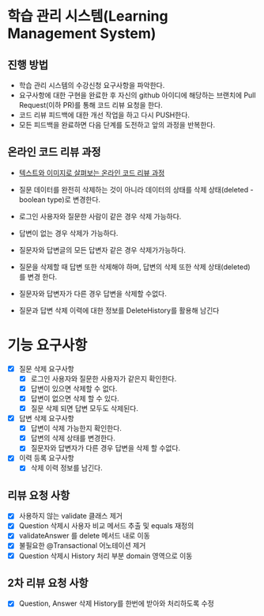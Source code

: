 # 학습 관리 시스템(Learning Management System)
## 진행 방법
* 학습 관리 시스템의 수강신청 요구사항을 파악한다.
* 요구사항에 대한 구현을 완료한 후 자신의 github 아이디에 해당하는 브랜치에 Pull Request(이하 PR)를 통해 코드 리뷰 요청을 한다.
* 코드 리뷰 피드백에 대한 개선 작업을 하고 다시 PUSH한다.
* 모든 피드백을 완료하면 다음 단계를 도전하고 앞의 과정을 반복한다.

## 온라인 코드 리뷰 과정
* [텍스트와 이미지로 살펴보는 온라인 코드 리뷰 과정](https://github.com/next-step/nextstep-docs/tree/master/codereview)


* 질문 데이터를 완전히 삭제하는 것이 아니라 데이터의 상태를 삭제 상태(deleted - boolean type)로 변경한다.
* 로그인 사용자와 질문한 사람이 같은 경우 삭제 가능하다.
* 답변이 없는 경우 삭제가 가능하다.
* 질문자와 답변글의 모든 답변자 같은 경우 삭제가가능하다.
* 질문을 삭제할 때 답변 또한 삭제해야 하며, 답변의 삭제 또한 삭제 상태(deleted)를 변경
한다.
* 질문자와 답변자가 다른 경우 답변을 삭제할 수없다.
* 질문과 답변 삭제 이력에 대한 정보를 DeleteHistory를 활용해 남긴다

# 기능 요구사항
* [x] 질문 삭제 요구사항
  * [x] 로그인 사용자와 질문한 사용자가 같은지 확인한다.
  * [X] 답변이 있으면 삭제할 수 없다. 
  * [X] 답변이 없으면 삭제 할 수 있다.
  * [X] 질문 삭제 되면 답변 모두도 삭제된다.
* [x] 답변 삭제 요구사항
  * [X] 답변이 삭제 가능한지 확인한다.
  * [X] 답변의 삭제 상태를 변경한다.
  * [X] 질문자와 답변자가 다른 경우 답변을 삭제 할 수없다.
* [x] 이력 등록 요구사항 
  * [x] 삭제 이력 정보를 남긴다.

## 리뷰 요청 사항
* [x] 사용하지 않는 validate 클래스 제거
* [x] Question 삭제시 사용자 비교 메서드 추출 및 equals 재정의
* [x] validateAnswer 를 delete 메서드 내로 이동
* [x] 불필요한 @Transactional 어노테이션 제거 
* [x] Question 삭제시 History 처리 부분 domain 영역으로 이동 

## 2차 리뷰 요청 사항 
* [x] Question, Answer 삭제 History를 한번에 받아와 처리하도록 수정 